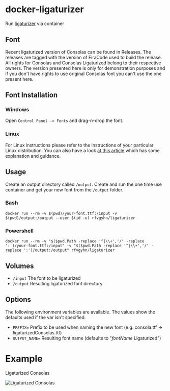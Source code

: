 # docker-ligaturizer
Run [ligaturizer][1] via container

## Font

Recent ligaturized version of Consolas can be found in Releases. The releases are tagged with the version of FiraCode used to build the release. All rights for Consolas and Consolas Ligaturized belong to their respective owners. The version presented here is only for demonstration purposes and if you don't have rights to use original Consolas font you can't use the one present here.

## Font Installation

### Windows

Open `Control Panel -> Fonts` and drag-n-drop the font.

### Linux

For Linux instructions please refer to the instructions of your particular Linux distribution. You can also have a look [at this article][3] which has some explanation and guidance.

## Usage

Create an output directory called `/output`. Create and run the one time use container and get your new font from the `/output` folder.

### Bash

`docker run --rm -v $(pwd)/your-font.ttf:/input -v $(pwd)/output:/output --user $(id -u) rfvgyhn/ligaturizer`

### Powershell

`docker run --rm -v "$($pwd.Path -replace '^|\\+','/' -replace ':')/your-font.ttf:/input" -v "$($pwd.Path -replace '^|\\+','/' -replace ':')/output:/output" rfvgyhn/ligaturizer`

## Volumes

* `/input` The font to be ligaturized
* `/output` Resulting ligaturized font directory

## Options

The following environment variables are available. The values show the defaults used if the var isn't specified.

* `PREFIX=` Prefix to be used when naming the new font (e.g. consola.ttf -> ligaturizedConsolas.ttf)
* `OUTPUT_NAME=` Resulting font name (defaults to "_fontName_ Ligaturized")

# Example

Ligaturized Consolas

![Ligaturized Consolas][2]

[1]: https://github.com/ToxicFrog/Ligaturizer
[2]: screenshots/consolas-ligaturized.png
[3]: https://medium.com/source-words/how-to-manually-install-update-and-uninstall-fonts-on-linux-a8d09a3853b0